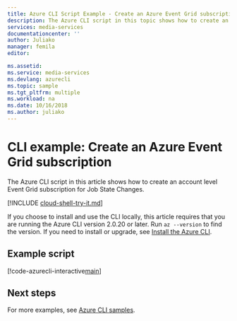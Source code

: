```yaml
---
title: Azure CLI Script Example - Create an Azure Event Grid subscription | Microsoft Docs
description: The Azure CLI script in this topic shows how to create an account level Event Grid subscription for Job State Changes.
services: media-services
documentationcenter: ''
author: Juliako
manager: femila
editor: 

ms.assetid:
ms.service: media-services
ms.devlang: azurecli
ms.topic: sample
ms.tgt_pltfrm: multiple
ms.workload: na
ms.date: 10/16/2018
ms.author: juliako
---
```


# CLI example: Create an Azure Event Grid subscription 

The Azure CLI script in this article shows how to create an account level Event Grid subscription for Job State Changes.

[!INCLUDE [cloud-shell-try-it.md](../../../../includes/cloud-shell-try-it.md)]

If you choose to install and use the CLI locally, this article requires that you are running the Azure CLI version 2.0.20 or later. Run `az --version` to find the version. If you need to install or upgrade, see [Install the Azure CLI](/cli/azure/install-azure-cli). 

## Example script

[!code-azurecli-interactive[main](../../../../cli_scripts/media-services/create-event-grid/Create-EventGrid.sh "Create an EventGrid subscription")]

## Next steps

For more examples, see [Azure CLI samples](../cli-samples.md).
